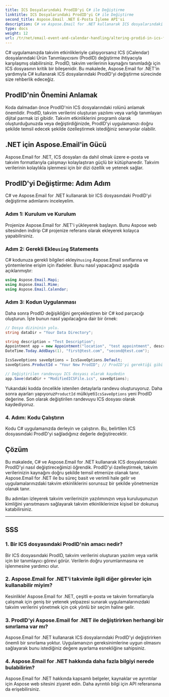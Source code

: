 ```yaml
---
title: ICS Dosyalarındaki ProdID'yi C# ile Değiştirme
linktitle: ICS Dosyalarındaki ProdID'yi C# ile Değiştirme
second_title: Aspose.Email .NET E-Posta İşleme API'si
description: C# ve Aspose.Email for .NET kullanarak ICS dosyalarındaki ProdID'yi değiştirmeyi öğrenin. Adım adım kılavuz ve kod. Veri bütünlüğünü ve uyumluluğunu sağlayın.
type: docs
weight: 12
url: /tr/net/email-event-and-calendar-handling/altering-prodid-in-ics-files-with-csharp/
---
```


C# uygulamanızda takvim etkinlikleriyle çalışıyorsanız ICS (iCalendar) dosyalarındaki Ürün Tanımlayıcısını (ProdID) değiştirme ihtiyacıyla karşılaşmış olabilirsiniz. ProdID, takvim verilerinin kaynağını tanımladığı için ICS dosyasının kritik bir bileşenidir. Bu makalede, Aspose.Email for .NET'in yardımıyla C# kullanarak ICS dosyalarındaki ProdID'yi değiştirme sürecinde size rehberlik edeceğiz.

## ProdID'nin Önemini Anlamak

Koda dalmadan önce ProdID'nin ICS dosyalarındaki rolünü anlamak önemlidir. ProdID, takvim verilerini oluşturan yazılımı veya varlığı tanımlayan dijital parmak izi gibidir. Takvim etkinliklerini programlı olarak oluşturduğunuzda veya değiştirdiğinizde, ProdID'yi uygulamanızı doğru şekilde temsil edecek şekilde özelleştirmek istediğiniz senaryolar olabilir.

## .NET için Aspose.Email'in Gücü

Aspose.Email for .NET, ICS dosyaları da dahil olmak üzere e-posta ve takvim formatlarıyla çalışmayı kolaylaştıran güçlü bir kütüphanedir. Takvim verilerinin kolaylıkla işlenmesi için bir dizi özellik ve yetenek sağlar.

## ProdID'yi Değiştirme: Adım Adım

C# ve Aspose.Email for .NET kullanarak bir ICS dosyasındaki ProdID'yi değiştirme adımlarını inceleyelim.

### Adım 1: Kurulum ve Kurulum

Projenize Aspose.Email for .NET'i yükleyerek başlayın. Bunu Aspose web sitesinden indirip C# projenize referans olarak ekleyerek kolayca yapabilirsiniz.

###  Adım 2: Gerekli Ekle`using` Statements

 C# kodunuza gerekli bilgileri ekleyin`using` Aspose.Email sınıflarına ve yöntemlerine erişim için ifadeler. Bunu nasıl yapacağınız aşağıda açıklanmıştır:

```csharp
using Aspose.Email.Mapi;
using Aspose.Email.Mime;
using Aspose.Email.Calendar;
```

### Adım 3: Kodun Uygulanması

Daha sonra ProdID değişikliğini gerçekleştiren bir C# kod parçacığı oluşturun. İşte bunun nasıl yapılacağına dair bir örnek:

```csharp
// Dosya dizininin yolu.
string dataDir = "Your Data Directory";

string description = "Test Description";
Appointment app = new Appointment("location", "test appointment", description, DateTime.Today,
DateTime.Today.AddDays(1), "first@test.com", "second@test.com");

IcsSaveOptions saveOptions = IcsSaveOptions.Default;
saveOptions.ProductId = "Your New ProdID"; // ProdID'yi gerektiği gibi değiştirin

// Değiştirilen randevuyu ICS dosyası olarak kaydedin
app.Save(dataDir + "ModifiedICSFile.ics", saveOptions);
```

Yukarıdaki kodda öncelikle istenilen detaylarla randevu oluşturuyoruz. Daha sonra ayarları yapıyoruz`ProductId` mülkiyeti`IcsSaveOptions` yeni ProdID değerine. Son olarak değiştirilen randevuyu ICS dosyası olarak kaydediyoruz.

### 4. Adım: Kodu Çalıştırın

Kodu C# uygulamanızda derleyin ve çalıştırın. Bu, belirtilen ICS dosyasındaki ProdID'yi sağladığınız değerle değiştirecektir.

## Çözüm

Bu makalede, C# ve Aspose.Email for .NET kullanarak ICS dosyalarındaki ProdID'yi nasıl değiştireceğimizi öğrendik. ProdID'yi özelleştirmek, takvim verilerinizin kaynağını doğru şekilde temsil etmenize olanak tanır. Aspose.Email for .NET ile bu süreç basit ve verimli hale gelir ve uygulamalarınızdaki takvim etkinliklerini sorunsuz bir şekilde yönetmenize olanak tanır.

Bu adımları izleyerek takvim verilerinizin yazılımınızın veya kuruluşunuzun kimliğini yansıtmasını sağlayarak takvim etkinliklerinize kişisel bir dokunuş katabilirsiniz.

---

## SSS

### 1. Bir ICS dosyasındaki ProdID'nin amacı nedir?

Bir ICS dosyasındaki ProdID, takvim verilerini oluşturan yazılım veya varlık için bir tanımlayıcı görevi görür. Verilerin doğru yorumlanmasına ve işlenmesine yardımcı olur.

### 2. Aspose.Email for .NET'i takvimle ilgili diğer görevler için kullanabilir miyim?

Kesinlikle! Aspose.Email for .NET, çeşitli e-posta ve takvim formatlarıyla çalışmak için geniş bir yetenek yelpazesi sunarak uygulamalarınızdaki takvim verilerini yönetmek için çok yönlü bir seçim haline gelir.

### 3. ProdID'yi Aspose.Email for .NET ile değiştirirken herhangi bir sınırlama var mı?

Aspose.Email for .NET kullanarak ICS dosyalarındaki ProdID'yi değiştirirken önemli bir sınırlama yoktur. Uygulamanızın gereksinimlerine uygun olmasını sağlayarak bunu istediğiniz değere ayarlama esnekliğine sahipsiniz.

### 4. Aspose.Email for .NET hakkında daha fazla bilgiyi nerede bulabilirim?

Aspose.Email for .NET hakkında kapsamlı belgeler, kaynaklar ve ayrıntılar için Aspose web sitesini ziyaret edin. Daha ayrıntılı bilgi için API referansına da erişebilirsiniz.